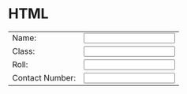 # HTML
<html>
  <head>
    </head>
  <body>
    <form action="mailto:pmshah2020@gmail.com" method="post" enctype="text">
      <table>
        <tr>
          <td><label>Name:</label></td>
          <td><input type="text" name="yourName" value=""></td>
        </tr>
        <tr>
          <td><label>Class:</label></td>
          <td><input type="number" name="yourClass" value=""></td>
        </tr>
        <tr>
          <td><label>Roll:</label></td>
          <td><input type="number" name="yourRoll" value=""></td>
        </tr>
        <tr>
          <td><label>Contact Number:</label></td>
          <td><input type="number" name="yourNumber" value=""></td>
        </tr>
       </table>
    </form>
  </body>
  </html>
 
  

        
